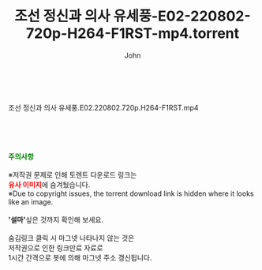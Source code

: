 ﻿---
layout: post
title:  "조선 정신과 의사 유세풍-E02-220802-720p-H264-F1RST-mp4.torrent"
author: John
categories: [ 드라마 ]
tags: [  ]
image:  
description: "조선 정신과 의사 유세풍-E02-220802-720p-H264-F1RST-mp4 torrent 정보 공유"
toc: true
toc_sticky: true
---

<br>
<div class="view-img">
<a class="view_image" href="http://torrentmobile60.com/bbs/view_image.php?fn=%2Fdata%2Ffile%2Fdrama%2F1040166549_MC8dIqvi_7bed8c88e600ddb70765043bc03c108d859563b5.jpg" target="_blank"><img alt="" class="img-tag" content="http://torrentmobile60.com/data/file/drama/1040166549_MC8dIqvi_7bed8c88e600ddb70765043bc03c108d859563b5.jpg" itemprop="image" src="http://torrentmobile60.com/data/file/drama/thumb-1040166549_MC8dIqvi_7bed8c88e600ddb70765043bc03c108d859563b5_835x2213.jpg"/></a></div><div class="view-content" itemprop="description">
<p>조선 정신과 의사 유세풍.E02.220802.720p.H264-F1RST.mp4<br/></p> </div>
    
<br><br><br>
<p data-ke-size="size16"><b><span style="color: green;">주의사항</span></b><br /><br />※저작권 문제로 인해 토렌트 다운로드 링크는<br /><b><span style="color: red;">유사 이미지</span></b>에 숨겨뒀습니다.<br />※Due to copyright issues, the torrent download link is hidden where it looks like an image.<br /><br /><b>'설마'</b>싶은 것까지 확인해 보세요.<br /><br />숨김링크 클릭 시 마그넷 나타나지 않는 것은<br />저작권으로 인한 링크만료 자료로<br />1시간 간격으로 봇에 의해 마그넷 주소 갱신됩니다.</p>
